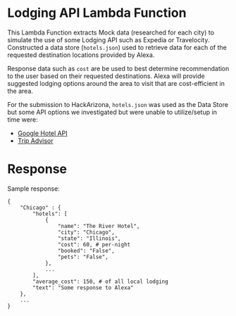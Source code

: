 # Lodging API Lambda Function
This Lambda Function extracts Mock data (researched for each city) to simulate the use of some Lodging API such as Expedia or Travelocity. Constructed a data store (`hotels.json`) used to retrieve data for each of the requested destination locations provided by Alexa.

Response data such as `cost` are be used to best determine recommendation to the user based on their requested destinations. Alexa will provide suggested lodging options around the area to visit that are cost-efficient in the area.

For the submission to HackArizona, `hotels.json` was used as the Data Store but some API options we investigated but were unable to utilize/setup in time were:
   - [Google Hotel API](https://developers.google.com/hotels/hotel-prices/api-reference/v20/hotels-api-v2)
   - [Trip Advisor](https://developer-tripadvisor.com/content-api/)


# Response
Sample response:
```
{
    "Chicago" : {
        "hotels": [
            {
                "name": "The River Hotel",
                "city": "Chicago",
                "state": "Illinois",
                "cost": 60, # per-night
                "booked": "False",
                "pets": "False",
            },
            ...
        ],
        "average_cost": 150, # of all local lodging
        "text": "Some response to Alexa"
    },
    ...
}
```

